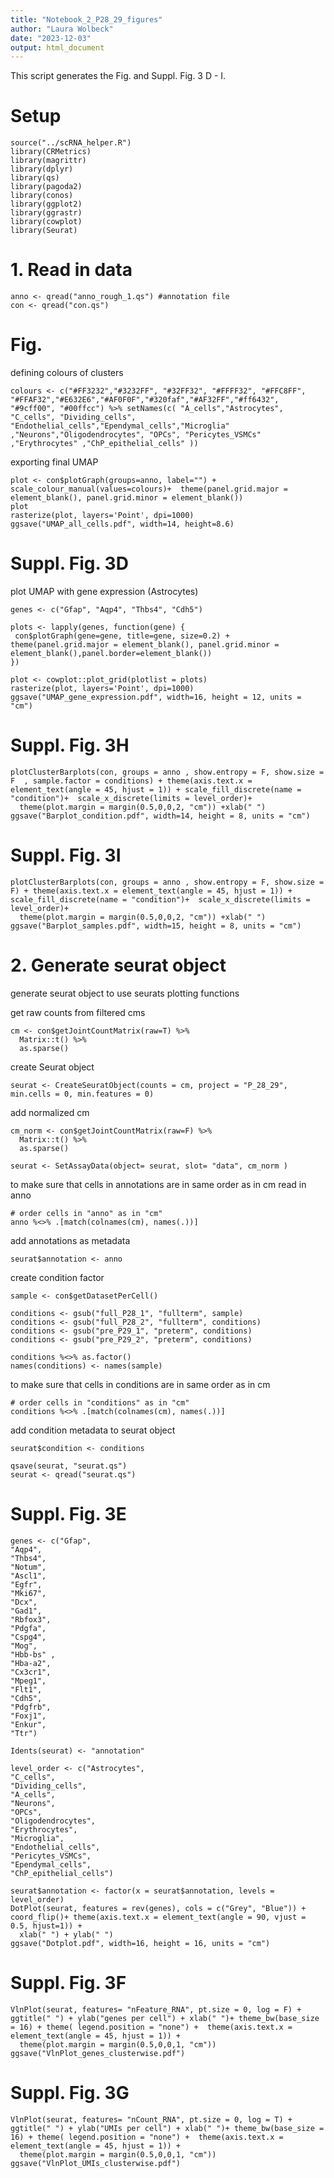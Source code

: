 ```yaml
---
title: "Notebook_2_P28_29_figures"
author: "Laura Wolbeck"
date: "2023-12-03"
output: html_document
---
```


This script generates the Fig. and Suppl. Fig. 3 D - I.

# Setup
```{r setup}
source("../scRNA_helper.R")
library(CRMetrics)
library(magrittr)
library(dplyr)
library(qs)
library(pagoda2)
library(conos)
library(ggplot2)
library(ggrastr)
library(cowplot)
library(Seurat)
```

# 1. Read in data

```{r}
anno <- qread("anno_rough_1.qs") #annotation file
con <- qread("con.qs")
```

# Fig.  
defining colours of clusters
```{r}
colours <- c("#FF3232","#3232FF", "#32FF32", "#FFFF32", "#FFC8FF", "#FFAF32","#E632E6","#AF0F0F","#320faf","#AF32FF","#ff6432", "#9cff00", "#00ffcc") %>% setNames(c( "A_cells","Astrocytes", "C_cells", "Dividing_cells", "Endothelial_cells","Ependymal_cells","Microglia" ,"Neurons","Oligodendrocytes", "OPCs", "Pericytes_VSMCs" ,"Erythrocytes" ,"ChP_epithelial_cells" ))
```

exporting final UMAP 
```{r}
plot <- con$plotGraph(groups=anno, label="") + scale_colour_manual(values=colours)+  theme(panel.grid.major = element_blank(), panel.grid.minor = element_blank()) 
plot
rasterize(plot, layers='Point', dpi=1000)
ggsave("UMAP_all_cells.pdf", width=14, height=8.6)
```

# Suppl. Fig. 3D
plot UMAP with gene expression (Astrocytes)
```{r}
genes <- c("Gfap", "Aqp4", "Thbs4", "Cdh5")
```
```{r, fig.height=8}
plots <- lapply(genes, function(gene) {
 con$plotGraph(gene=gene, title=gene, size=0.2) + theme(panel.grid.major = element_blank(), panel.grid.minor = element_blank(),panel.border=element_blank())
})

plot <- cowplot::plot_grid(plotlist = plots)
rasterize(plot, layers='Point', dpi=1000)
ggsave("UMAP_gene_expression.pdf", width=16, height = 12, units = "cm")
```

# Suppl. Fig. 3H

```{r}
plotClusterBarplots(con, groups = anno , show.entropy = F, show.size = F  , sample.factor = conditions) + theme(axis.text.x = element_text(angle = 45, hjust = 1)) + scale_fill_discrete(name = "condition")+  scale_x_discrete(limits = level_order)+
  theme(plot.margin = margin(0.5,0,0,2, "cm")) +xlab(" ")
ggsave("Barplot_condition.pdf", width=14, height = 8, units = "cm")
```

# Suppl. Fig. 3I
```{r}
plotClusterBarplots(con, groups = anno , show.entropy = F, show.size = F) + theme(axis.text.x = element_text(angle = 45, hjust = 1)) + scale_fill_discrete(name = "condition")+  scale_x_discrete(limits = level_order)+
  theme(plot.margin = margin(0.5,0,0,2, "cm")) +xlab(" ")
ggsave("Barplot_samples.pdf", width=15, height = 8, units = "cm")
```


# 2. Generate seurat object
generate seurat object to use seurats plotting functions

get raw counts from filtered cms
```{r}
cm <- con$getJointCountMatrix(raw=T) %>% 
  Matrix::t() %>% 
  as.sparse()
```

create Seurat object
```{r}
seurat <- CreateSeuratObject(counts = cm, project = "P_28_29", min.cells = 0, min.features = 0)
```

add normalized cm
```{r}
cm_norm <- con$getJointCountMatrix(raw=F) %>% 
  Matrix::t() %>% 
  as.sparse()
```

```{r}
seurat <- SetAssayData(object= seurat, slot= "data", cm_norm )
```

to make sure that cells in annotations are in same order as in cm
read in anno 
```{r}
# order cells in "anno" as in "cm"
anno %<>% .[match(colnames(cm), names(.))] 
```

add annotations as metadata
```{r}
seurat$annotation <- anno
```

create condition factor
```{r}
sample <- con$getDatasetPerCell()

conditions <- gsub("full_P28_1", "fullterm", sample)
conditions <- gsub("full_P28_2", "fullterm", conditions)
conditions <- gsub("pre_P29_1", "preterm", conditions)
conditions <- gsub("pre_P29_2", "preterm", conditions)
```

```{r}
conditions %<>% as.factor()
names(conditions) <- names(sample)
```

to make sure that cells in conditions are in same order as in cm
```{r}
# order cells in "conditions" as in "cm"
conditions %<>% .[match(colnames(cm), names(.))] 
```

add condition metadata to seurat object
```{r}
seurat$condition <- conditions
```
```{r}
qsave(seurat, "seurat.qs")
seurat <- qread("seurat.qs")
```

# Suppl. Fig. 3E
```{r}
genes <- c("Gfap",
"Aqp4",
"Thbs4",
"Notum",
"Ascl1",
"Egfr",
"Mki67",
"Dcx",
"Gad1",
"Rbfox3",
"Pdgfa",
"Cspg4",
"Mog",
"Hbb-bs" ,
"Hba-a2",
"Cx3cr1",
"Mpeg1",
"Flt1",
"Cdh5",
"Pdgfrb",
"Foxj1",
"Enkur",
"Ttr")
```

```{r}
Idents(seurat) <- "annotation"
```

```{r}
level_order <- c("Astrocytes",
"C_cells",
"Dividing_cells",
"A_cells",
"Neurons",
"OPCs",
"Oligodendrocytes",
"Erythrocytes",
"Microglia",
"Endothelial_cells",
"Pericytes_VSMCs",
"Ependymal_cells",
"ChP_epithelial_cells")
```

```{r}
seurat$annotation <- factor(x = seurat$annotation, levels = level_order)
DotPlot(seurat, features = rev(genes), cols = c("Grey", "Blue")) + coord_flip()+ theme(axis.text.x = element_text(angle = 90, vjust = 0.5, hjust=1)) +
  xlab(" ") + ylab(" ")
ggsave("Dotplot.pdf", width=16, height = 16, units = "cm")
```

# Suppl. Fig. 3F
```{r}
VlnPlot(seurat, features= "nFeature_RNA", pt.size = 0, log = F) +  ggtitle(" ") + ylab("genes per cell") + xlab(" ")+ theme_bw(base_size = 16) + theme( legend.position = "none") +  theme(axis.text.x = element_text(angle = 45, hjust = 1)) +
  theme(plot.margin = margin(0.5,0,0,1, "cm")) 
ggsave("VlnPlot_genes_clusterwise.pdf")
```

# Suppl. Fig. 3G
```{r}
VlnPlot(seurat, features= "nCount_RNA", pt.size = 0, log = T) +  ggtitle(" ") + ylab("UMIs per cell") + xlab(" ")+ theme_bw(base_size = 16) + theme( legend.position = "none") +  theme(axis.text.x = element_text(angle = 45, hjust = 1)) +
  theme(plot.margin = margin(0.5,0,0,1, "cm")) 
ggsave("VlnPlot_UMIs_clusterwise.pdf")
```
